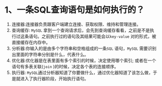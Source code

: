# 1、一条SQL查询语句是如何执行的？

1. 连接器:连接器负责跟客户端建立连接、获取权限、维持和管理连接。
2. 查询缓存: `MySQL` 拿到一个查询请求后，会先到查询缓存看看，之前是不是执行过这条语句。之前执行过的语句及其结果可能会以`key-value` 对的形式，被直接缓存在内存中。
3. 分析器:你输入的是由多个字符串和空格组成的一条`SQL` 语句，`MySQL` 需要识别出里面的字符串分别是什么，代表什么。
4. 优化器:优化器是在表里面有多个索引的时候，决定使用哪个索引; 或者在一个语句有多表关联(`join` )的时候，决定各个表的连接顺序。
5. 执行器: `MySQL`通过分析器知道了你要做什么，通过优化器知道了该怎么做，于是就进入了执行器阶段，开始执行语句。